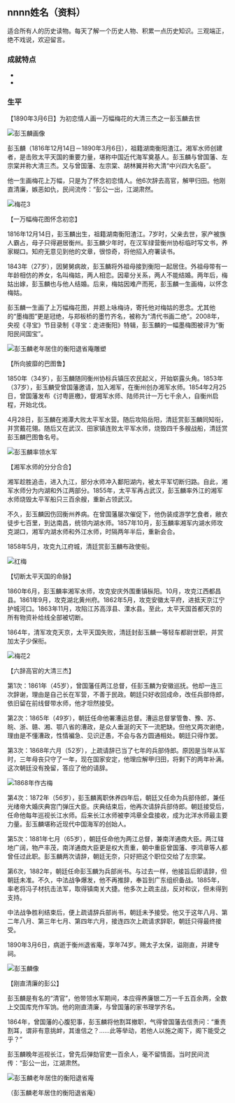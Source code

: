## nnnn姓名（资料）

适合所有人的历史读物。每天了解一个历史人物、积累一点历史知识。三观端正，绝不戏说，欢迎留言。  

### 成就特点

- ​
- ​


### 生平

【1890年3月6日】为初恋情人画一万幅梅花的大清三杰之一彭玉麟去世

![彭玉麟画像](彭玉麟画像.jpg)

彭玉麟（1816年12月14日－1890年3月6日），祖籍湖南衡阳渣江。湘军水师创建者，是击败太平天国的重要力量，堪称中国近代海军奠基人。彭玉麟与曾国藩、左宗棠并称大清三杰。又与曾国藩、左宗棠、胡林翼并称大清“中兴四大名臣”。

他一生画梅花上万幅，只是为了怀念初恋情人。他6次辞去高官，解甲归田。他刚直清廉，嫉恶如仇，民间流传：“彭公一出，江湖肃然。

![梅花3](梅花3.jpeg)

【一万幅梅花图怀念初恋】

1816年12月14日，彭玉麟出生，祖籍湖南衡阳渣江。7岁时，父亲去世，家产被族人霸占，母子只得避居衡州。彭玉麟少年时，在汉军绿营衡州协标临时写文书，养家糊口。知府无意见到他的文章，很惊奇，将他招入府署读书。

1843年（27岁），因舅舅病故，彭玉麟将外祖母接到衡阳一起居住。外祖母带有一年龄相仿的养女，名叫梅姑，两人相恋。因辈分关系，两人不能结婚。两年后，梅姑出嫁，彭玉麟也与他人结婚。后来，梅姑因难产而死，彭玉麟一生画梅，以怀念梅姑。

彭玉麟一生画了上万幅梅花图，并题上咏梅诗，寄托他对梅姑的思念。尤其他的“墨梅图”更是冠绝，与郑板桥的墨竹齐名，被称为“清代书画二绝”。2008年，央视《寻宝》节目录制《寻宝：走进衡阳》特辑，彭玉麟的一幅墨梅图被评为“衡阳民间国宝”。

![彭玉麟老年居住的衡阳退省庵雕塑](彭玉麟老年居住的衡阳退省庵雕塑.jpg)

【所向披靡的巴图鲁】

1850年（34岁），彭玉麟随同衡州协标兵镇压农民起义，开始崭露头角。1853年（37岁），彭玉麟受曾国藩邀请，加入湘军，在衡州创办湘军水师。1854年2月25日，曾国藩发布《讨粤匪檄》，督湘军水师、陆师共计一万七千余人，自衡州启程，开始北伐。

4月28日，彭玉麟在湘潭大败太平军水营。随后攻陷岳阳，清廷赏彭玉麟同知衔，并赏戴花翎。随后又在武汉、田家镇连败太平军水师，烧毁四千多艘战船，清廷赏彭玉麟巴图鲁名号。

![彭玉麟率领水军](彭玉麟率领水军.jpg)



【湘军水师的分分合合】

湘军趁胜追击，进入九江，部分水师冲入鄱阳湖内，被太平军切断归路。自此，湘军水师分为内湖和外江两部分。1855年，太平军再占武汉，彭玉麟率外江的湘军水师烧毁太平军船只三百余艘，重新占领武汉。

不久，彭玉麟因伤回衡州养病。在曾国藩屡次催促下，他伪装成游学乞食者，敝衣徒步七百里，到达南昌，统领内湖水师。1857年10月，彭玉麟率湘军内湖水师攻克湖口，湘军内湖水师和外江水师，时隔两年半后，重新会合。

1858年5月，攻克九江府城，清廷赏彭玉麟布政使衔。

![红梅](红梅.jpg)

【切断太平天国的命脉】

1860年6月，彭玉麟率湘军水师，攻克安庆外围重镇枞阳。10月，攻克江西都昌县。1861年9月，攻克湖北黄州府。1862年5月，攻克安徽太平府，进抵天京江宁护城河口。1863年11月，攻陷江苏高淳县、溧水县。至此，太平天国首都天京的所有物资补给线全部被切断。

1864年，清军攻克天京，太平天国失败，清廷封彭玉麟一等轻车都尉世职，并赏加太子少保衔。

![梅花2](梅花2.jpg)

【六辞高官的大清三杰】

第1次：1861年（45岁），曾国藩任两江总督，任彭玉麟为安徽巡抚。他却一连三次辞谢，理由是自己长在军营，不善于民政。朝廷只好收回成命，改任兵部侍郎，依旧留在前线督带水师，他才坦然接受。

第2次：1865年（49岁），朝廷任命他署漕运总督。漕运总督掌管鲁、豫、苏、皖、浙、赣、湘、鄂八省的漕政，是众人垂涎的天下一流肥缺。但他又两次谢绝，理由是不懂漕政，性情褊急、见识迂愚，不会与各方圆通相处。朝廷只得作罢。

第3次：1868年六月（52岁），上疏请辞已当了七年的兵部侍郎。原因是当年从军时，三年母丧只守了一年，现在国家安定，他理应解甲归田，将剩下的两年补满。这次朝廷没有挽留，答应了他的请辞。

![1868年作古梅](1868年作古梅.jpg)

第4次：1872年（56岁），彭玉麟离职休养四年后，朝廷又任命为兵部侍郎，兼任光绪帝大婚庆典宫门弹压大臣。庆典结束后，他再次请辞兵部侍郎。朝廷接受后，任命他每年巡视长江水师。后来长江水师被李鸿章全盘接收，成为北洋水师最主要力量。彭玉麟堪称近现代中国海军的创始人。

第5次：1881年七月（65岁），朝廷任命他为两江总督，兼南洋通商大臣。两江辖地广阔，物产丰茂，南洋通商大臣更是权大责重，朝中重臣曾国藩、李鸿章等人都曾任过此职。彭玉麟两次请辞，朝廷无奈，只好把这个职位交给了左宗棠。

第6次，1882年，朝廷任命彭玉麟为兵部尚书。与过去一样，他接旨后即请辞，但朝廷未准。不久，中法战争爆发，他不再推辞，奉旨到广东组织备战。1885年，率老将冯子材抗击法军，取得镇南关大捷。他多次上疏主战，反对和议，但未得到支持。

中法战争胜利结束后，便上疏请辞兵部尚书，朝廷未予接受。他又于这年八月、第二年八月、第三年七月、第四年六月，接连四次上疏请求辞职，朝廷只得最终接受。

1890年3月6日，病逝于衡州退省庵，享年74岁。赐太子太保，谥刚直，并建专祠。

![彭玉麟像](彭玉麟像.jpg)



【刚直清廉的彭公】

彭玉麟是有名的“清官”，他带领水军期间，本应得养廉银二万一千五百余两，全数上交国库充作军饷。他的刚直清廉，与曾国藩的家书理学齐名。

1864年，曾国藩的心腹犯事，彭玉麟将他割耳撤职，气得曾国藩去信责问：“重责割耳，谓非有意挑衅，其谁信之？……此等举动，若他人以施之阁下，阁下能受之乎？”

彭玉麟晚年巡视长江，曾先后弹劾官吏一百余人，毫不留情面。当时民间流传：“彭公一出，江湖肃然。

![彭玉麟老年居住的衡阳退省庵](彭玉麟老年居住的衡阳退省庵.jpg)

（彭玉麟老年居住的衡阳退省庵）







